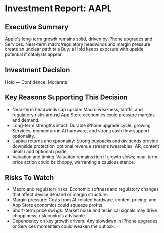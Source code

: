 # Investment Report: AAPL
## Executive Summary
Apple's long-term growth remains solid, driven by iPhone upgrades and Services. Near-term macro/regulatory headwinds and margin pressure create an unclear path to a Buy; a Hold keeps exposure with upside potential if catalysts appear.

## Investment Decision
Hold — Confidence: Moderate

## Key Reasons Supporting This Decision
- Near-term headwinds cap upside: Macro weakness, tariffs, and regulatory risks around App Store economics could pressure margins and demand.
- Long-term strengths intact: Durable iPhone upgrade cycle, growing Services, momentum in AI hardware, and strong cash flow support optionality.
- Capital returns and optionality: Strong buybacks and dividends provide downside protection; optional revenue streams (wearables, AR, content deals) add optional upside.
- Valuation and timing: Valuation remains rich if growth slows; near-term price action could be choppy, warranting a cautious stance.

## Risks To Watch
- Macro and regulatory risks: Economic softness and regulatory changes that affect device demand or margin structure.
- Margin pressure: Costs from AI-related hardware, content pricing, and App Store economics could squeeze profits.
- Short-term price swings: Market noise and technical signals may drive choppiness; risk controls advisable.
- Dependency on key growth drivers: Any slowdown in iPhone upgrades or Services momentum could weaken the outlook.